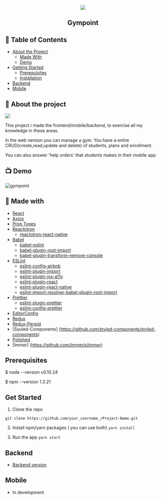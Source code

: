 <p align="center"  >
    <a href="https://github.com/Wenderson-P/gympoint-web">
        <img src="https://user-images.githubusercontent.com/52503774/72694019-225a1300-3b12-11ea-8285-0afaa3e9d409.png" />
      </a>
    <h2 align="center"  >Gympoint</h2>
</p>


<!-- TABLE OF CONTENTS -->
## 📜 Table of Contents

* [About the Project](#-about-the-project)
  * [Made With](#-made-with)
  * [Demo](#-demo)
* [Getting Started](#getting-started)
  * [Prerequisites](#prerequisites)
  * [Installation](#installation)
* [Backend](#backend)
* [Mobile](#mobile)


## 🔎 About the project
<img src="https://user-images.githubusercontent.com/52503774/72694188-df4c6f80-3b12-11ea-8b3c-6047493f501b.png"/>

This project i made the frontend/mobile/backend, to exercise all my knowledge in these areas.

In the web version you can manage a gym. You have a entire CRUD(create,read,update and delete) of students, plans and enrollment.

You can also answer 'help orders' that students makes in their mobile app.


## 📺 Demo
![gympoint](https://user-images.githubusercontent.com/52503774/72628794-cfc00180-392d-11ea-8086-9fd332ef3bfc.gif)



## 🧰 Made with 

- [React](http://facebook.github.io/react-native/) 
- [Axios](https://github.com/axios/axios) 
- [Prop Types](https://github.com/facebook/prop-types) 
- [Reactotron](https://github.com/infinitered/reactotron) 
  - [reactotron-react-native](https://github.com/infinitered/reactotron/blob/master/docs/quick-start-react-native.md)
- [Babel](https://babeljs.io/)
  - [babel-eslint](https://github.com/babel/babel-eslint) 
  - [babel-plugin-root-import](https://github.com/entwicklerstube/babel-plugin-root-import) 
  - [babel-plugin-transform-remove-console](https://github.com/babel/minify/tree/master/packages/babel-plugin-transform-remove-console) 
- [ESLint](https://eslint.org/) 
  - [eslint-config-airbnb](https://github.com/airbnb/javascript/tree/master/packages/eslint-config-airbnb)
  - [eslint-plugin-import](https://github.com/benmosher/eslint-plugin-import) 
  - [eslint-plugin-jsx-a11y](https://github.com/evcohen/eslint-plugin-jsx-a11y) 
  - [eslint-plugin-react](https://github.com/yannickcr/eslint-plugin-react)
  - [eslint-plugin-react-native](https://github.com/Intellicode/eslint-plugin-react-native)
  - [eslint-import-resolver-babel-plugin-root-import](https://github.com/olalonde/eslint-import-resolver-babel-root-import) 
- [Prettier](https://prettier.io/)
  - [eslint-plugin-prettier](https://github.com/prettier/eslint-plugin-prettier)
  - [eslint-config-prettier](https://github.com/prettier/eslint-config-prettier)
- [EditorConfig](https://editorconfig.org/)
- [Redux](https://redux.js.org/)
- [Redux-Persist](https://github.com/rt2zz/redux-persist)
- [Syuled-Components] (https://github.com/styled-components/styled-components)
- [Polished](https://github.com/styled-components/polished)
- [Immer] (https://github.com/immerjs/immer)





## Prerequisites
$ node --version
v0.10.24

$ npm --version
1.3.21

## Get Started

1. Clone the repo
```
git clone https://github.com/your_username_/Project-Name.git
```
2. Install npm/yarn packages ( you can use both)
```yarn install```

3. Run the app
```yarn start```


## Backend
* [Backend version](https://github.com/Wenderson-P/gympoint-backend)


## Mobile

* In development
